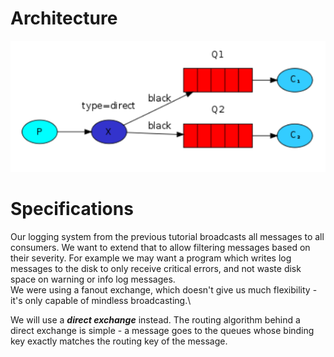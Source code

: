 # Architecture
![alt text](../img/4.PNG)

# Specifications

Our logging system from the previous tutorial broadcasts all messages to all consumers. We want to extend that to allow filtering messages based on their severity. For example we may want a program which writes log messages to the disk to only receive critical errors, and not waste disk space on warning or info log messages.\
We were using a fanout exchange, which doesn't give us much flexibility - it's only capable of mindless broadcasting.\

We will use a ***direct exchange*** instead. The routing algorithm behind a direct exchange is simple - a message goes to the queues whose binding key exactly matches the routing key of the message.
